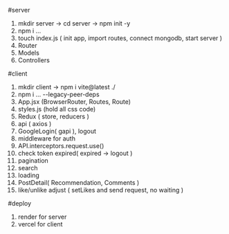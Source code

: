 #server
1. mkdir server -> cd server -> npm init -y
2. npm i ...
3. touch index.js ( init app, import routes, connect mongodb, start server )
4. Router
5. Models
6. Controllers

#client
1. mkdir client -> npm i vite@latest ./
2. npm i ... --legacy-peer-deps
3. App.jsx (BrowserRouter, Routes, Route)
4. styles.js (hold all css code)
5. Redux ( store, reducers )
6. api ( axios )
7. GoogleLogin( gapi ), logout
8. middleware for auth
9. API.interceptors.request.use()
10. check token expired( expired -> logout )
11. pagination
12. search
13. loading
14. PostDetail( Recommendation, Comments )
15. like/unlike adjust ( setLikes and send request, no waiting )

#deploy
1. render for server
2. vercel for client